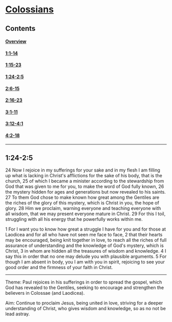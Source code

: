 # [Colossians](Colossians.md)

## Contents
#### [Overview](index.md)
#### [1:1-14](ch1v1-14.md)
#### [1:15-23](ch1v15-23.md)
#### [1:24-2:5](ch1v24-ch2v5.md)
#### [2:6-15](ch2v6-15.md)
#### [2:16-23](ch2v16-23.md)
#### [3:1-11](ch3v1-11.md)
#### [3:12-4:1](ch3v12-ch4v1.md)
#### [4:2-18](ch4v2-18.md)

-----

## 1:24-2:5
24  Now I rejoice in my sufferings for your sake and in my flesh I am filling
up what is lacking in Christ's afflictions for the sake of his body, that is
the church, 25  of which I became a minister according to the stewardship from
God that was given to me for you, to make the word of God fully known, 26  the
mystery hidden for ages and generations but now revealed to his saints.  27  To
them God chose to make known how great among the Gentiles are the riches of the
glory of this mystery, which is Christ in you, the hope of glory.  28  Him we
proclaim, warning everyone and teaching everyone with all wisdom, that we may
present everyone mature in Christ.  29  For this I toil, struggling with all
his energy that he powerfully works within me.

1   For I want you to know how great a struggle I have for you and for those at
Laodicea and for all who have not seen me face to face, 2   that their hearts
may be encouraged, being knit together in love, to reach all the riches of full
assurance of understanding and the knowledge of God's mystery, which is Christ,
3   in whom are hidden all the treasures of wisdom and knowledge.  4   I say
this in order that no one may delude you with plausible arguments.  5   For
though I am absent in body, you I am with you in spirit, rejoicing to see your
good order and the firmness of your faith in Christ.

-----

Theme: Paul rejoices in his sufferings in order to spread the gospel, which God
has revealed to the Gentiles, seeking to encourage and strengthen the believers
in Colossae (and Laodicea).

Aim: Continue to proclaim Jesus, being united in love, striving for a deeper
understanding of Christ, who gives wisdom and knowledge, so as no not be lead
astray.
